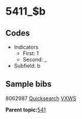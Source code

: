 # 5411\_$b

## Codes

-   Indicators
    -   First: 1
    -   Second: \_
-   Subfield: b

## Sample bibs

8062987 [Quicksearch](https://search.library.yale.edu/catalog/8062987) [VXWS](http://prodorbis.library.yale.edu:7014/vxws/GetHoldingsService?bibId=8062987)

**Parent topic:**[541](../../tags/541/541.md)

